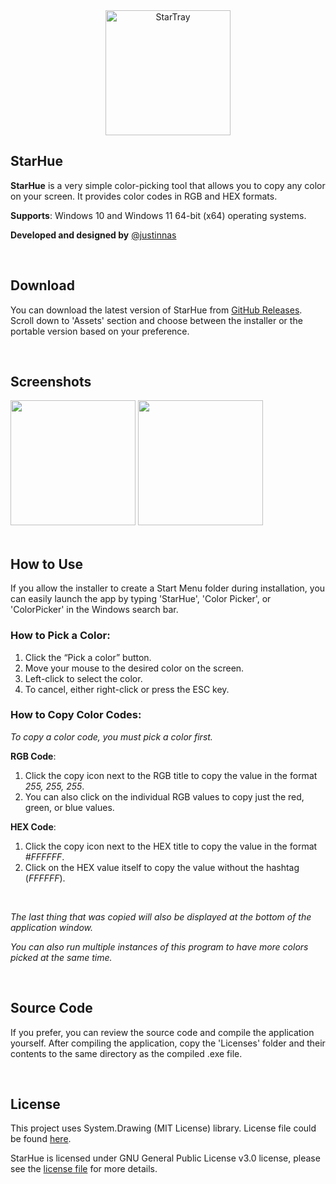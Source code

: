 <div align="center">
  <img src="https://github.com/user-attachments/assets/b1878cd4-4d7d-4387-beb6-4b0bc24ba150" alt="StarTray" height="200">
</div>


## StarHue

**StarHue** is a very simple color-picking tool that allows you to copy any color on your screen. It provides color codes in RGB and HEX formats.

**Supports**: Windows 10 and Windows 11 64-bit (x64) operating systems.

**Developed and designed by** [@justinnas](https://github.com/justinnas)

<br>

## **Download**

You can download the latest version of StarHue from [GitHub Releases](https://github.com/justinnas/StarHue-Color-Picker/releases/). Scroll down to 'Assets' section and choose between the installer or the portable version based on your preference.

<br>

## Screenshots
<div display="flex" align-items="center" >
  <img src="https://github.com/user-attachments/assets/0fe7d5ad-3f48-4200-9e8f-512d3440b999" height="200">
  <img src="https://github.com/user-attachments/assets/a70e15df-c825-407d-ac84-5898fc7e241c" height="200">
</div>

<br>

## How to Use
If you allow the installer to create a Start Menu folder during installation, you can easily launch the app by typing 'StarHue', 'Color Picker', or 'ColorPicker' in the Windows search bar.

### How to Pick a Color:
1. Click the “Pick a color” button.
2. Move your mouse to the desired color on the screen.
3. Left-click to select the color.
4. To cancel, either right-click or press the ESC key.

### How to Copy Color Codes:

*To copy a color code, you must pick a color first.*

**RGB Code**:

1. Click the copy icon next to the RGB title to copy the value in the format *255, 255, 255*.
2. You can also click on the individual RGB values to copy just the red, green, or blue values.

**HEX Code**:

1. Click the copy icon next to the HEX title to copy the value in the format *#FFFFFF*.
2. Click on the HEX value itself to copy the value without the hashtag (*FFFFFF*).

<br>

*The last thing that was copied will also be displayed at the bottom of the application window.*

*You can also run multiple instances of this program to have more colors picked at the same time.*

<br>

## **Source Code**

If you prefer, you can review the source code and compile the application yourself. After compiling the application, copy the 'Licenses' folder and their contents to the same directory as the compiled .exe file.

<br>

## License

This project uses System.Drawing (MIT License) library. License file could be found [here](https://github.com/justinnas/StarHue-Color-Picker/tree/main/Licenses).

StarHue is licensed under GNU General Public License v3.0 license, please see the [license file](https://github.com/justinnas/StarHue-Color-Picker/blob/main/LICENSE.txt) for more details.
